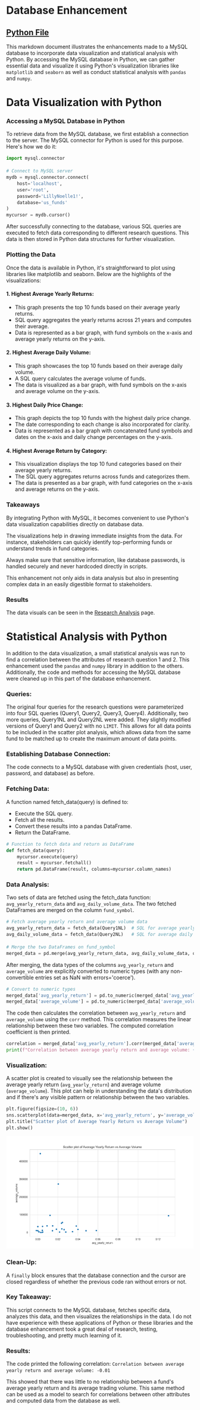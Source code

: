 # Database Enhancement
## [Python File](Enhancements.py)
This markdown document illustrates the enhancements made to a MySQL database to incorporate data visualization and statistical analysis with Python. By accessing the MySQL database in Python, we can gather essential data and visualize it using Python's visualization libraries like `matplotlib` and `seaborn` as well as conduct statistical analysis with `pandas` and `numpy`.

# Data Visualization with Python

### Accessing a MySQL Database in Python
To retrieve data from the MySQL database, we first establish a connection to the server. The MySQL connector for Python is used for this purpose. Here's how we do it:

```python
import mysql.connector

# Connect to MySQL server
mydb = mysql.connector.connect(
    host='localhost',
    user='root',
    password='LillyNoelle1!',
    database='us_funds'
)
mycursor = mydb.cursor()
```

After successfully connecting to the database, various SQL queries are executed to fetch data corresponding to different research questions. This data is then stored in Python data structures for further visualization.

### Plotting the Data
Once the data is available in Python, it's straightforward to plot using libraries like matplotlib and seaborn. Below are the highlights of the visualizations:

#### 1. Highest Average Yearly Returns:
- This graph presents the top 10 funds based on their average yearly returns.
- SQL query aggregates the yearly returns across 21 years and computes their average.
- Data is represented as a bar graph, with fund symbols on the x-axis and average yearly returns on the y-axis.

#### 2. Highest Average Daily Volume:
- This graph showcases the top 10 funds based on their average daily volume.
- A SQL query calculates the average volume of funds.
- The data is visualized as a bar graph, with fund symbols on the x-axis and average volume on the y-axis.

#### 3. Highest Daily Price Change:
- This graph depicts the top 10 funds with the highest daily price change.
- The date corresponding to each change is also incorporated for clarity.
- Data is represented as a bar graph with concatenated fund symbols and dates on the x-axis and daily change percentages on the y-axis.

#### 4. Highest Average Return by Category:
- This visualization displays the top 10 fund categories based on their average yearly returns.
- The SQL query aggregates returns across funds and categorizes them.
- The data is presented as a bar graph, with fund categories on the x-axis and average returns on the y-axis.

### Takeaways
By integrating Python with MySQL, it becomes convenient to use Python's data visualization capabilities directly on database data.

The visualizations help in drawing immediate insights from the data. For instance, stakeholders can quickly identify top-performing funds or understand trends in fund categories.

Always make sure that sensitive information, like database passwords, is handled securely and never hardcoded directly in scripts.

This enhancement not only aids in data analysis but also in presenting complex data in an easily digestible format to stakeholders.

### Results

The data visuals can be seen in the [Research Analysis](Research_Analysis.md) page.

# Statistical Analysis with Python

In addition to the data visualization, a small statistical analysis was run to find a correlation between the attributes of research question 1 and 2. This enhancement used the `pandas` and `numpy` library in addition to the others. Additionally, the code and methods for accessing the MySQL database were cleaned up in this part of the database enhancement.

### Queries:
The original four queries for the research questions were parameterized into four SQL queries (Query1, Query2, Query3, Query4). Additionally, two more queries, Query1NL and Query2NL were added. They slightly modified versions of Query1 and Query2 with no `LIMIT`. This allows for all data points to be included in the scatter plot analysis, which allows data from the same fund to be matched up to create the maximum amount of data points.

### Establishing Database Connection:
The code connects to a MySQL database with given credentials (host, user, password, and database) as before.

### Fetching Data:
A function named fetch_data(query) is defined to:
- Execute the SQL query.
- Fetch all the results.
- Convert these results into a pandas DataFrame.
- Return the DataFrame.

```python
# Function to fetch data and return as DataFrame
def fetch_data(query):
    mycursor.execute(query)
    result = mycursor.fetchall()
    return pd.DataFrame(result, columns=mycursor.column_names)
```

### Data Analysis:
Two sets of data are fetched using the fetch_data function: `avg_yearly_return_data` and `avg_daily_volume_data`.
The two fetched DataFrames are merged on the column `fund_symbol`.

```python
# Fetch average yearly return and average volume data
avg_yearly_return_data = fetch_data(Query1NL)  # SQL for average yearly return
avg_daily_volume_data = fetch_data(Query2NL)   # SQL for average daily volume

# Merge the two DataFrames on fund_symbol
merged_data = pd.merge(avg_yearly_return_data, avg_daily_volume_data, on="fund_symbol")
```

After merging, the data types of the columns `avg_yearly_return` and `average_volume` are explicitly converted to numeric types (with any non-convertible entries set as NaN with errors='coerce').

```python
# Convert to numeric types
merged_data['avg_yearly_return'] = pd.to_numeric(merged_data['avg_yearly_return'], errors='coerce')
merged_data['average_volume'] = pd.to_numeric(merged_data['average_volume'], errors='coerce')
```

The code then calculates the correlation between `avg_yearly_return` and `average_volume` using the `corr` method. This correlation measures the linear relationship between these two variables. The computed correlation coefficient is then printed.

```python
correlation = merged_data['avg_yearly_return'].corr(merged_data['average_volume'])
print(f"Correlation between average yearly return and average volume: {correlation:.2f}")
```

### Visualization:
A scatter plot is created to visually see the relationship between the average yearly return (`avg_yearly_return`) and average volume (`average_volume`). This plot can help in understanding the data's distribution and if there's any visible pattern or relationship between the two variables.

```python
plt.figure(figsize=(10, 6))
sns.scatterplot(data=merged_data, x='avg_yearly_return', y='average_volume')
plt.title("Scatter plot of Average Yearly Return vs Average Volume")
plt.show()
```

![Stat Analysis Scatter Plot](/Resources/Scatter_Plot_1.png)

### Clean-Up:
A `finally` block ensures that the database connection and the cursor are closed regardless of whether the previous code ran without errors or not.

### Key Takeaway:
This script connects to the MySQL database, fetches specific data, analyzes this data, and then visualizes the relationships in the data. I do not have experience with these applications of Python or these libraries and the database enhancement took a great deal of research, testing, troubleshooting, and pretty much learning of it.

### Results:
The code printed the following correlation:
`Correlation between average yearly return and average volume: -0.01`

This showed that there was little to no relationship between a fund's average yearly return and its average trading volume. This same method can be used as a model to search for correlations between other attributes and computed data from the database as well.
